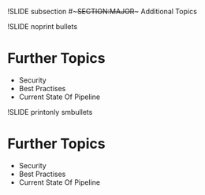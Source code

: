 !SLIDE subsection
#~~~SECTION:MAJOR~~~ Additional Topics

!SLIDE noprint bullets
# Further Topics
* Security
* Best Practises
* Current State Of Pipeline

!SLIDE printonly smbullets
# Further Topics
* Security
* Best Practises
* Current State Of Pipeline
